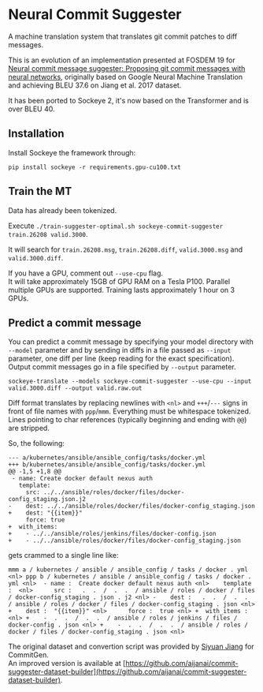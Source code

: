 Neural Commit Suggester
=======================
A machine translation system that translates git commit patches to diff messages.

This is an evolution of an implementation presented at FOSDEM 19 for [Neural commit message suggester: Proposing git commit messages with neural networks](https://fosdem.org/2019/schedule/event/ml_on_code_commit_message/), originally based on Google Neural Machine Translation and achieving BLEU 37.6 on Jiang et al. 2017 dataset.

It has been ported to Sockeye 2, it's now based on the Transformer and is over BLEU 40. 

Installation
------------
Install Sockeye the framework through:

```
pip install sockeye -r requirements.gpu-cu100.txt
```

Train the MT
------------
Data has already been tokenized.

Execute `./train-suggester-optimal.sh sockeye-commit-suggester train.26208 valid.3000`.

It will search for `train.26208.msg`, `train.26208.diff`, `valid.3000.msg` and `valid.3000.diff`.

If you have a GPU, comment out `--use-cpu` flag.  
It will take approximately 15GB of GPU RAM on a Tesla P100. Parallel multiple GPUs are supported. Training lasts approximately 1 hour on 3 GPUs.

Predict a commit message
------------------------
You can predict a commit message by specifying your model directory with `--model` parameter and by sending in diffs in a file passed as `--input` parameter, one diff per line (keep reading for the exact specification). 
Output commit messages go in a file specified by `--output` parameter.

```
sockeye-translate --models sockeye-commit-suggester --use-cpu --input valid.3000.diff --output valid.raw.out
```

Diff format translates by replacing newlines with `<nl>` and `+++`/`---` signs in front of file names with `ppp`/`mmm`. Everything must be whitespace tokenized. 
Lines pointing to char references (typically beginning and ending with `@@`) are stripped.

So, the following:
```
--- a/kubernetes/ansible/ansible_config/tasks/docker.yml
+++ b/kubernetes/ansible/ansible_config/tasks/docker.yml
@@ -1,5 +1,8 @@
 - name: Create docker default nexus auth
   template:
     src: ../../ansible/roles/docker/files/docker-config_staging.json.j2
-    dest: ../../ansible/roles/docker/files/docker-config_staging.json
+    dest: "{{item}}"
     force: true
+  with_items:
+    - ../../ansible/roles/jenkins/files/docker-config.json
+    - ../../ansible/roles/docker/files/docker-config_staging.json
```

gets crammed to a single line like: 
```
mmm a / kubernetes / ansible / ansible_config / tasks / docker . yml <nl> ppp b / kubernetes / ansible / ansible_config / tasks / docker . yml <nl>  - name :  Create docker default nexus auth <nl>    template :  <nl>      src :   .  .  /  .  .  / ansible / roles / docker / files / docker-config_staging . json . j2 <nl> -    dest :   .  .  /  .  .  / ansible / roles / docker / files / docker-config_staging . json <nl> +    dest :  "{{item}}" <nl>      force :  true <nl> +  with_items :  <nl> +    -  .  .  /  .  .  / ansible / roles / jenkins / files / docker-config . json <nl> +    -  .  .  /  .  .  / ansible / roles / docker / files / docker-config_staging . json <nl> 
```

The original dataset and convertion script was provided by [Siyuan Jiang](https://sjiang1.github.io/commitgen/) for CommitGen.  
An improved version is available at [https://github.com/aijanai/commit-suggester-dataset-builder](https://github.com/aijanai/commit-suggester-dataset-builder).
